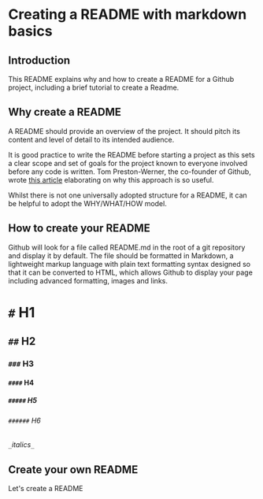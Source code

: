 # Creating a README with markdown basics

## Introduction

This README explains why and how to create a README for a Github project, including a brief tutorial to create a Readme.

## Why create a README

A README should provide an overview of the project. It should pitch its content and level of detail to its intended audience.

It is good practice to write the README before starting a project as this sets a clear scope and set of goals for the project known to everyone involved before any code is written. Tom Preston-Werner, the co-founder of Github, wrote [this article](http://tom.preston-werner.com/2010/08/23/readme-driven-development.html) elaborating on why this approach is so useful.

Whilst there is not one universally adopted structure for a README, it can be helpful to adopt the WHY/WHAT/HOW model.

## How to create your README

Github will look for a file called README.md in the root of a git repository and display it by default. The file should be formatted in Markdown, a lightweight markup language with plain text formatting syntax designed so that it can be converted to HTML, which allows Github to display your page including advanced formatting, images and links.




# ``#``           H1
## ``##``         H2
### ``###``       H3
#### ``####``     H4
##### ``#####``   H5
###### ``######`` H6

``_``_italics_``_``


## Create your own README

Let's create a README
